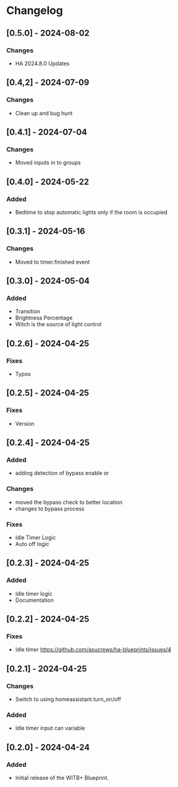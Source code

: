 # Changelog

## [0.5.0] - 2024-08-02

### Changes

- HA 2024.8.0 Updates

## [0.4,2] - 2024-07-09

### Changes

- Clean up and bug hunt

## [0.4.1] - 2024-07-04

### Changes

- Moved inputs in to groups

## [0.4.0] - 2024-05-22

### Added

- Bedtime to stop automatic lights only if the room is occupied

## [0.3.1] - 2024-05-16

### Changes

- Moved to timer.finished event

## [0.3.0] - 2024-05-04

### Added

- Transition
- Brightness Percentage
- Witch is the source of light control

## [0.2.6] - 2024-04-25

### Fixes

- Typos

## [0.2.5] - 2024-04-25

### Fixes

- Version

## [0.2.4] - 2024-04-25

### Added

- adding detection of bypass enable or

### Changes

- moved the bypass check to better location
- changes to bypass process

### Fixes

- Idle Timer Logic
- Auto off logic

## [0.2.3] - 2024-04-25

### Added

- Idle timer logic
- Documentation

## [0.2.2] - 2024-04-25

### Fixes

- Idle timer <https://github.com/asucrews/ha-blueprints/issues/4>

## [0.2.1] - 2024-04-25

### Changes

- Switch to using homeassistant.turn_on/off

### Added

- Idle timer input can variable

## [0.2.0] - 2024-04-24

### Added

- Initial release of the WITB+ Blueprint.
